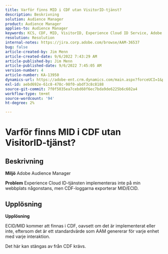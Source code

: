 ```yaml
---
title: Varför finns MID i CDF utan VisitorID-tjänst?
description: Beskrivning
solution: Audience Manager
product: Audience Manager
applies-to: Audience Manager
keywords: KCS, CDF, MID, VisitorID, Experience Cloud ID Service, Adobe Audience Manager, AAM
resolution: Resolution
internal-notes: https://jira.corp.adobe.com/browse/AAM-36537
bug: false
article-created-by: Jim Menn
article-created-date: 9/6/2022 7:43:29 AM
article-published-by: Jim Menn
article-published-date: 9/6/2022 7:45:05 AM
version-number: 4
article-number: KA-13950
dynamics-url: https://adobe-ent.crm.dynamics.com/main.aspx?forceUCI=1&pagetype=entityrecord&etn=knowledgearticle&id=efa85997-b72d-ed11-9db1-0022480866ad
exl-id: aebd692e-61c8-478c-98f0-abdf3c8c8188
source-git-commit: 7f0f5035ea7cebd60f6ec7bda9de6225b6c602a4
workflow-type: tm+mt
source-wordcount: '94'
ht-degree: 2%

---
```


# Varför finns MID i CDF utan VisitorID-tjänst?

## Beskrivning


<b>Miljö</b>
Adobe Audience Manager

<b>Problem</b>
Experience Cloud ID-tjänsten implementeras inte på min webbplats någonstans, men CDF-loggarna exporterar MID/ECID.


## Upplösning


<b>Upplösning</b>

ECID/MID kommer att finnas i CDF, oavsett om det är implementerat eller inte, eftersom det är ett standardvärde som AAM genererar för varje enhet med varje interaktion.

Det här kan stängas av från CDF krävs.
